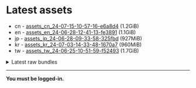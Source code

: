 # Latest assets
- cn - [assets_cn_24-07-15-10-57-16-e6a8d4](https://github.com/ArknightsAssets/NewAssets/actions/runs/9953286894/artifacts/1705314072) (1.2GiB)
- en - [assets_en_24-06-28-12-41-13-fe3891](https://github.com/ArknightsAssets/NewAssets/actions/runs/9861399800/artifacts/1683197979) (1.1GiB)
- jp - [assets_jp_24-06-28-09-33-58-325fbd](https://github.com/ArknightsAssets/NewAssets/actions/runs/9852619316/artifacts/1680900406) (927MiB)
- kr - [assets_kr_24-07-03-14-33-48-1670a7](https://github.com/ArknightsAssets/NewAssets/actions/runs/9852619316/artifacts/1680900875) (960MiB)
- tw - [assets_tw_24-06-25-10-51-59-f52493](https://github.com/ArknightsAssets/NewAssets/actions/runs/9692301501/artifacts/1643515274) (1.7GiB)

<details>
<summary>Latest raw bundles</summary>

- cn - [bundles_cn_24-07-15-10-57-16-e6a8d4](https://github.com/ArknightsAssets/NewAssets/actions/runs/9953286894/artifacts/1705314874) (390MiB)
- en - [bundles_en_24-06-28-12-41-13-fe3891](https://github.com/ArknightsAssets/NewAssets/actions/runs/9861399800/artifacts/1683198661) (350MiB)
- jp - [bundles_jp_24-06-28-09-33-58-325fbd](https://github.com/ArknightsAssets/NewAssets/actions/runs/9852619316/artifacts/1680900985) (308MiB)
- kr - [bundles_kr_24-07-03-14-33-48-1670a7](https://github.com/ArknightsAssets/NewAssets/actions/runs/9852619316/artifacts/1680901457) (319MiB)
- tw - [bundles_tw_24-06-25-10-51-59-f52493](https://github.com/ArknightsAssets/NewAssets/actions/runs/9692301501/artifacts/1643515865) (409MiB)

</details>

---

**You must be logged-in.**
